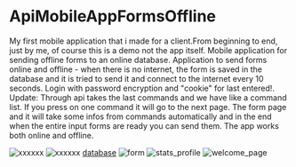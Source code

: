 # ApiMobileAppFormsOffline
My first mobile application that i made for a client.From beginning to end, just by me, of course this is a demo not the app itself.
Mobile application for sending offline forms to an online database.
Application to send forms online and offline - when there is no internet, the form is saved in the database and it is tried to send it and connect to the internet every 10 seconds. 
Login with password encryption and "cookie" for last entered!.
Update:
Through api takes the last commands and we have like a command list. If you press on one command it will go to the next page. The form page and it will take some infos from commands automatically and in the end when the entire input forms are ready you can send them. The app works both online and offline.


![xxxxxx](https://user-images.githubusercontent.com/100964349/189542169-6f5fcb65-dc71-4a6a-bdee-6348fcb278e6.png)
![xxxxxx](https://user-images.githubusercontent.com/100964349/189542090-7a1a23a4-6d36-4832-936f-1c44e90f15aa.png)
[database](https://user-images.githubusercontent.com/100964349/181574813-93a3eba5-6712-4e25-bcbe-dff1e1071650.png)
![form](https://user-images.githubusercontent.com/100964349/181574864-e9b02083-730f-4f8a-938e-5a674f6c9732.png)
![stats_profile](https://user-images.githubusercontent.com/100964349/181574901-4a66f878-e079-49bf-9a0b-a30e91eb63d2.png)
![welcome_page](https://user-images.githubusercontent.com/100964349/181574925-e2568e00-788e-4aa0-aea9-d95f39acc634.png)
